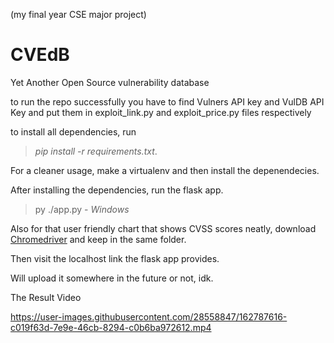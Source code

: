 (my final year CSE major project)
# CVEdB
Yet Another Open Source vulnerability database

to run the repo successfully you have to find Vulners API key and VulDB API Key and put them in exploit_link.py and exploit_price.py files respectively

to install all dependencies, run 
> *pip install -r requirements.txt*. 

For a cleaner usage, make a virtualenv and then install the depenendecies. 

After installing the dependencies, run the flask app. 
> py ./app.py - *Windows*

Also for that user friendly chart that shows CVSS scores neatly, download [Chromedriver](https://chromedriver.chromium.org/downloads) and keep in the same folder.

Then visit the localhost link the flask app provides.

Will upload it somewhere in the future or not, idk.

The Result Video

https://user-images.githubusercontent.com/28558847/162787616-c019f63d-7e9e-46cb-8294-c0b6ba972612.mp4

